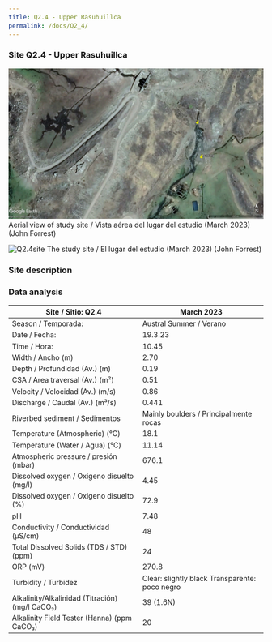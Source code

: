 ```yaml
---
title: Q2.4 - Upper Rasuhuillca
permalink: /docs/Q2_4/
---
```



### Site Q2.4 - Upper Rasuhuillca

![Q2.4](/assets/sites/Q2.4.jpg)
Aerial view of study site / Vista aérea del lugar del estudio (March 2023) (John Forrest)


![Q2.4site](/assets/sites/Q2.4site.JPG)
The study site / El lugar del estudio (March 2023) (John Forrest)


### Site description


### Data analysis

|     Site / Sitio: Q2.4                                   |     March 2023                                          |
|----------------------------------------------------------|---------------------------------------------------------|
|     Season / Temporada:                                  |     Austral Summer / Verano                             |
|     Date / Fecha:                                        |     19.3.23                                             |
|     Time / Hora:                                         |     10.45                                               |
|     Width / Ancho (m)                                    |     2.70                                                |
|     Depth / Profundidad (Av.) (m)                        |     0.19                                                |
|     CSA / Area traversal (Av.) (m²)                      |     0.51                                                |
|     Velocity / Velocidad  (Av.) (m/s)                    |     0.86                                                |
|     Discharge / Caudal (Av.) (m³/s)                      |     0.441                                               |
|     Riverbed sediment / Sedimentos                       |     Mainly boulders / Principalmente rocas              |
|     Temperature (Atmospheric) (°C)                       |     18.1                                                |
|     Temperature (Water / Agua) (°C)                      |     11.14                                               |
|     Atmospheric pressure / presión (mbar)                |     676.1                                               |
|     Dissolved oxygen /   Oxigeno disuelto (mg/l)         |     4.45                                                |
|     Dissolved oxygen / Oxigeno disuelto (%)              |     72.9                                                |
|     pH                                                   |     7.48                                                |
|     Conductivity / Conductividad (µS/cm)                 |     48                                                  |
|     Total Dissolved Solids (TDS / STD)  (ppm)            |     24                                                  |
|     ORP (mV)                                             |     270.8                                               |
|     Turbidity / Turbidez                                 |     Clear: slightly black Transparente:   poco negro    |
|     Alkalinity/Alkalinidad   (Titración) (mg/l CaCO₃)    |     39 (1.6N)                                           |
|     Alkalinity Field Tester (Hanna) (ppm CaCO₃)          |     20                                                  |
